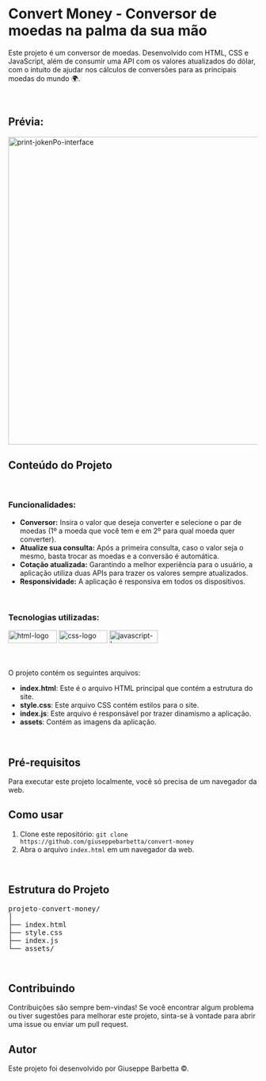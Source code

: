 <h1>Convert Money - Conversor de moedas na palma da sua mão</h1>

<p>Este projeto é um conversor de moedas. Desenvolvido com HTML, CSS e JavaScript, além de consumir uma API com os valores atualizados do dólar, com o intuito de ajudar nos cálculos de conversões para as principais moedas do mundo 🌍.</p>
<br>
<h2>Prévia: </h2>
<img src='https://github.com/giuseppebarbetta/convert-money/assets/148505073/87a0c745-4f97-4717-9a73-793c006cf0d5' alt='print-jokenPo-interface' height='620px'> 

<h2>Conteúdo do Projeto</h2>

<br>
<h3>Funcionalidades:</h3>

<ul>
  <li><strong>Conversor:</strong> Insira o valor que deseja converter e selecione o par de moedas (1º a moeda que você tem e em 2º para qual moeda quer converter).</li>
  <li><strong>Atualize sua consulta:</strong> Após a primeira consulta, caso o valor seja o mesmo, basta trocar as moedas e a conversão é automática.</li>
  <li><strong>Cotação atualizada:</strong> Garantindo a melhor experiência para o usuário, a aplicação utiliza duas APIs para trazer os valores sempre atualizados.</li>
  <li><strong>Responsividade:</strong> A aplicação é responsiva em todos os dispositivos.</li>
</ul>
<br>
<h3>Tecnologias utilizadas:</h3>

<div display:flex>
<img src="https://img.shields.io/badge/HTML5-E34F26?style=for-the-badge&logo=html5&logoColor=white" width="98px" height="26px" alt='html-logo'> 
<img src="https://img.shields.io/badge/CSS3-1572B6?style=for-the-badge&logo=css3&logoColor=white" width="98px" height="26px" alt='css-logo'>
<img src="https://img.shields.io/badge/JavaScript-F7DF1E?style=for-the-badge&logo=javascript&logoColor=black" width="98px" height="26px" alt='javascript-logo'>
</div><br>
<br>
<p>O projeto contém os seguintes arquivos:</p>

<ul>
    <li><strong>index.html</strong>: Este é o arquivo HTML principal que contém a estrutura do site.</li>
    <li><strong>style.css</strong>: Este arquivo CSS contém estilos para o site.</li>
    <li><strong>index.js</strong>: Este arquivo é responsável por trazer dinamismo a aplicação.</li>
    <li><strong>assets</strong>: Contém as imagens da aplicação.</li>
</ul>
<br>
<h2>Pré-requisitos</h2>

<p>Para executar este projeto localmente, você só precisa de um navegador da web.</p>

<h2>Como usar</h2>

<ol>
    <li>Clone este repositório: <code>git clone https://github.com/giuseppebarbetta/convert-money</code></li>
    <li>Abra o arquivo <code>index.html</code> em um navegador da web.</li>
</ol>
<br>
<h2>Estrutura do Projeto</h2>

<pre>
projeto-convert-money/
│
├── index.html
├── style.css
├── index.js
└── assets/
</pre>
<br>
<h2>Contribuindo</h2>

<p>Contribuições são sempre bem-vindas! Se você encontrar algum problema ou tiver sugestões para melhorar este projeto, sinta-se à vontade para abrir uma issue ou enviar um pull request.</p>

<h2>Autor</h2>

<p>Este projeto foi desenvolvido por Giuseppe Barbetta ©.</p>
